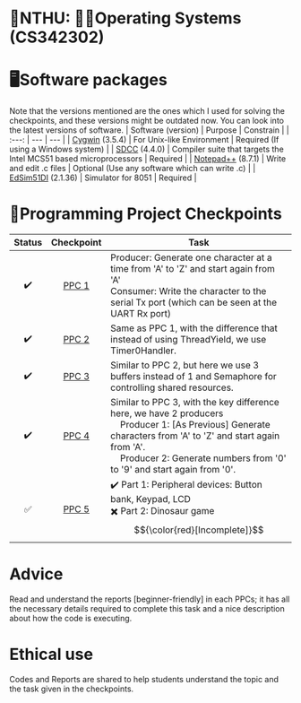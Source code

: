 # 🏫NTHU: 🧑‍🏫Operating Systems (CS342302)

# 🖥️Software packages
Note that the versions mentioned are the ones which I used for solving the checkpoints, and these versions might be outdated now. You can look into the latest versions of software.
| Software (version) | Purpose | Constrain |
| :---:         |     ---     |   ---     | 
| [Cygwin](https://www.cygwin.com/) (3.5.4)  | For Unix-like Environment   |  Required (If using a Windows system) |
| [SDCC](https://sdcc.sourceforge.net/) (4.4.0)     | Compiler suite that targets the Intel MCS51 based microprocessors       |  Required | 
| [Notepad++](https://notepad-plus-plus.org/) (8.7.1)    | Write and edit .c files       |   Optional (Use any software which can write .c)  |
| [EdSim51DI](https://edsim51.com/) (2.1.36)   | Simulator for 8051       |  Required  |


# 📑Programming Project Checkpoints

| Status | Checkpoint | Task |
| :---:         |     :---:      |          --- |
| ✔️  | [PPC 1](https://github.com/Snehitc/NTHU-Operating-Systems-CS342302/tree/main/ppc1)     | Producer: Generate one character at a time from 'A' to 'Z' and start again from 'A'  <br/>Consumer: Write the character to the serial Tx port (which can be seen at the UART Rx port)    |
| ✔️     | [PPC 2](https://github.com/Snehitc/NTHU-Operating-Systems-CS342302/tree/main/ppc2)       | Same as PPC 1, with the difference that instead of using ThreadYield, we use Timer0Handler.      |
| ✔️     | [PPC 3](https://github.com/Snehitc/NTHU-Operating-Systems-CS342302/tree/main/ppc3)       | Similar to PPC 2, but here we use 3 buffers instead of 1 and Semaphore for controlling shared resources.   |
| ✔️     | [PPC 4](https://github.com/Snehitc/NTHU-Operating-Systems-CS342302/tree/main/ppc4)       | Similar to PPC 3, with the key difference here, we have 2 producers <br/>  <div>&nbsp;&nbsp;&nbsp;&nbsp;Producer 1: [As Previous] Generate characters from 'A' to 'Z' and start again from 'A'. <br/> &nbsp;&nbsp;&nbsp;&nbsp;Producer 2: Generate numbers from '0' to '9' and start again from '0'.</div>   |
| ✅     | [PPC 5](https://github.com/Snehitc/NTHU-Operating-Systems-CS342302/tree/main/ppc5)       | ✔️ Part 1: Peripheral devices: Button bank, Keypad, LCD  <br/> ✖️ Part 2: Dinosaur game $${\color{red}[Incomplete]}$$      |

# Advice
Read and understand the reports [beginner-friendly] in each PPCs; it has all the necessary details required to complete this task and a nice description about how the code is executing. 

# Ethical use
Codes and Reports are shared to help students understand the topic and the task given in the checkpoints.
